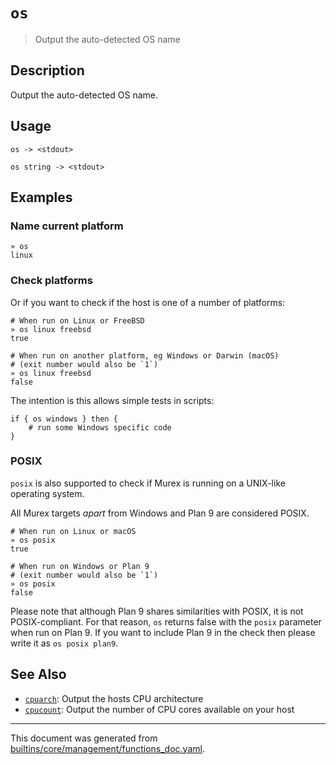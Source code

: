 # `os`

> Output the auto-detected OS name

## Description

Output the auto-detected OS name.

## Usage

```
os -> <stdout>

os string -> <stdout>
``` 

## Examples

### Name current platform

```
» os
linux
```

### Check platforms

Or if you want to check if the host is one of a number of platforms:

```
# When run on Linux or FreeBSD
» os linux freebsd
true

# When run on another platform, eg Windows or Darwin (macOS)
# (exit number would also be `1`)
» os linux freebsd
false
```

The intention is this allows simple tests in scripts:

```
if { os windows } then {
    # run some Windows specific code
}
```

### POSIX

`posix` is also supported to check if Murex is running on a UNIX-like operating
system.

All Murex targets _apart_ from Windows and Plan 9 are considered POSIX.

```
# When run on Linux or macOS
» os posix
true

# When run on Windows or Plan 9
# (exit number would also be `1`)
» os posix
false
```

Please note that although Plan 9 shares similarities with POSIX, it is not
POSIX-compliant. For that reason, `os` returns false with the `posix`
parameter when run on Plan 9. If you want to include Plan 9 in the check
then please write it as `os posix plan9`.

## See Also

* [`cpuarch`](../commands/cpuarch.md):
  Output the hosts CPU architecture
* [`cpucount`](../commands/cpucount.md):
  Output the number of CPU cores available on your host

<hr/>

This document was generated from [builtins/core/management/functions_doc.yaml](https://github.com/lmorg/murex/blob/master/builtins/core/management/functions_doc.yaml).